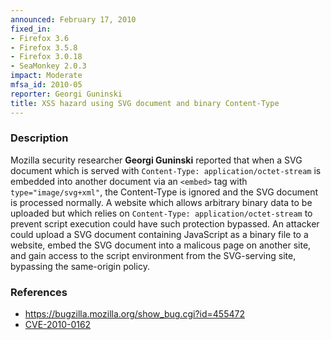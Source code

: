 ```yaml
---
announced: February 17, 2010
fixed_in:
- Firefox 3.6
- Firefox 3.5.8
- Firefox 3.0.18
- SeaMonkey 2.0.3
impact: Moderate
mfsa_id: 2010-05
reporter: Georgi Guninski
title: XSS hazard using SVG document and binary Content-Type
---
```


<h3>Description</h3>

<p>Mozilla security researcher <strong>Georgi Guninski</strong>
reported that when a SVG document which is served
with <code>Content-Type: application/octet-stream</code> is embedded
into another document via an <code>&lt;embed&gt;</code> tag
with <code>type="image/svg+xml"</code>, the Content-Type is ignored
and the SVG document is processed normally.  A website which allows
arbitrary binary data to be uploaded but which relies
on <code>Content-Type: application/octet-stream</code> to prevent
script execution could have such protection bypassed.  An attacker
could upload a SVG document containing JavaScript as a binary file to
a website, embed the SVG document into a malicous page on another
site, and gain access to the script environment from the SVG-serving
site, bypassing the same-origin policy.</p>

<h3>References</h3>

<ul>
  <li><a href="https://bugzilla.mozilla.org/show_bug.cgi?id=455472">https://bugzilla.mozilla.org/show_bug.cgi?id=455472</a></li>
  <li><a class="ex-ref" href="http://cve.mitre.org/cgi-bin/cvename.cgi?name=CVE-2010-0162">CVE-2010-0162</a></li>
</ul>




